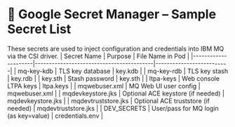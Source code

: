 # 🔐 Google Secret Manager – Sample Secret List
These secrets are used to inject configuration and credentials into IBM MQ via the CSI driver.
| Secret Name         | Purpose                                 | File Name in Pod        |
|---------------------|------------------------------------------|--------------------------|
| mq-key-kdb          | TLS key database                         | key.kdb                  |
| mq-key-rdb          | TLS key stash                            | key.rdb                  |
| key.sth             | Stash password                           | key.sth                  |
| ltpa-keys           | Web console LTPA keys                    | ltpa.keys                |
| mqwebuser.xml       | MQ Web UI user config                    | mqwebuser.xml            |
| mqdevkeystore.jks   | Optional ACE keystore (if needed)        | mqdevkeystore.jks        |
| mqdevtruststore.jks | Optional ACE truststore (if needed)      | mqdevtruststore.jks      |
| DEV_SECRETS         | User/pass for MQ login (as key=value)    | credentials.env          |
